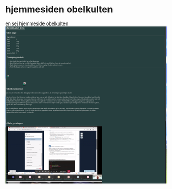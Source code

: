 # hjemmesiden obelkulten
en sej hjemmeside
[obelkulten](https://obelkulten.netlify.app)
![](screenshot-1.png)
